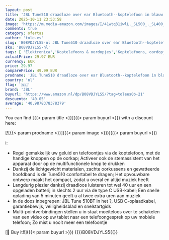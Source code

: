 ```yaml
---
layout: post
title: 'JBL Tune510 draadloze over ear Bluetooth--koptelefoon in blauw ; Headset met afstandsbediening  ingebouwde microfoon en zuiver basgeluid'
date: 2025-10-11 23:53:58
image: 'https://m.media-amazon.com/images/I/41wtq31iwlL._SL500_._SL400_.jpg'
comments: true
category: ofertas
author: 'tole.es'
slug: 'B08VDJYLS5-nl JBL Tune510 draadloze over ear Bluetooth--koptelefoon in...'
sku: 'B08VDJYLS5-nl'
tags: [ 'Elektronica','Koptelefoons & oordopjes','Koptelefoons, oordopjes & accessoires','Oordopjes','jbl','🇳🇱', ]
actualPrice: 29.97 EUR
currency: EUR
price: 29.97
comparePrice: 49.99 EUR
prodname: 'JBL Tune510 draadloze over ear Bluetooth--koptelefoon in blauw ; Headset met afstandsbediening  ingebouwde microfoon en zuiver basgeluid'
country: 'nl'
flag: '🇳🇱'
brand: 'JBL'
buyurl: 'https://www.amazon.nl/dp/B08VDJYLS5/?tag=tolees0b-21'
descuento: '40.05'
average: '40.9878378378379'
---
```


You can find [{{< param title >}}]({{< param buyurl >}}) with a discount here:

[![{{< param prodname >}}]({{< param image >}})]({{< param buyurl >}})

ℹ️:

- Regel gemakkelijk uw geluid en telefoontjes via de koptelefoon, met de handige knoppen op de oorkap; Activeer ook de stemassistent van het apparaat door op de multifunctionele knop te drukken
- Dankzij de lichtgewicht materialen, zachte oorkussens en gewatteerde hoofdband is de Tune510 comfortabel te dragen; Het opvouwbare ontwerp maakt het compact, zodat u overal en altijd muziek heeft
- Langdurig plezier dankzij draadloos luisteren tot wel 40 uur en een opgeladen batterij in slechts 2 uur via de type C USB-kabel; Een snelle oplading van 5 minuten geeft u al twee extra uren aan muziek
- In de doos inbegrepen: JBL Tune 510BT in het ?, USB C-oplaadkabel, garantiebewijs, veiligheidsblad en snelstartgids
- Multi-pointverbindingen stellen u in staat moeiteloos over te schakelen van een video op uw tablet naar een telefoongesprek op uw mobiele telefoon; Zo mist u nooit meer een telefoontje

[🛒 Buy it!!]({{< param buyurl >}})
{{<world>}}B08VDJYLS5{{</world>}}
